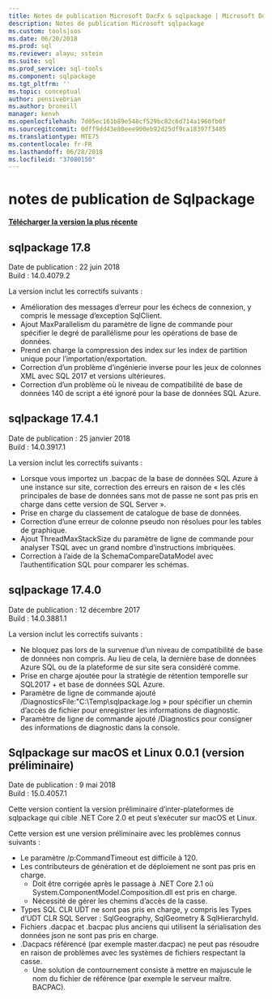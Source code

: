 ```yaml
---
title: Notes de publication Microsoft DacFx & sqlpackage | Microsoft Docs
description: Notes de publication Microsoft sqlpackage
ms.custom: tools|sos
ms.date: 06/20/2018
ms.prod: sql
ms.reviewer: alayu; sstein
ms.suite: sql
ms.prod_service: sql-tools
ms.component: sqlpackage
ms.tgt_pltfrm: ''
ms.topic: conceptual
author: pensivebrian
ms.author: broneill
manager: kenvh
ms.openlocfilehash: 7d05ec161b89e548cf529bc82c6d714a1960fb0f
ms.sourcegitcommit: 0dff9dd43e80eee900eb92d25df9ca18397f3485
ms.translationtype: MTE75
ms.contentlocale: fr-FR
ms.lasthandoff: 06/28/2018
ms.locfileid: "37080150"
---
```

# <a name="sqlpackage-release-notes"></a>notes de publication de Sqlpackage

**[Télécharger la version la plus récente](sqlpackage-download.md)**

## <a name="sqlpackage-178"></a>sqlpackage 17.8

Date de publication : 22 juin 2018  
Build : 14.0.4079.2  

La version inclut les correctifs suivants :

- Amélioration des messages d’erreur pour les échecs de connexion, y compris le message d’exception SqlClient.
- Ajout MaxParallelism du paramètre de ligne de commande pour spécifier le degré de parallélisme pour les opérations de base de données.
- Prend en charge la compression des index sur les index de partition unique pour l’importation/exportation.
- Correction d’un problème d’ingénierie inverse pour les jeux de colonnes XML avec SQL 2017 et versions ultérieures.
- Correction d’un problème où le niveau de compatibilité de base de données 140 de script a été ignoré pour la base de données SQL Azure.

## <a name="sqlpackage-1741"></a>sqlpackage 17.4.1

Date de publication : 25 janvier 2018  
Build : 14.0.3917.1

La version inclut les correctifs suivants :

- Lorsque vous importez un .bacpac de la base de données SQL Azure à une instance sur site, correction des erreurs en raison de « les clés principales de base de données sans mot de passe ne sont pas pris en charge dans cette version de SQL Server ».
- Prise en charge du classement de catalogue de base de données.
- Correction d’une erreur de colonne pseudo non résolues pour les tables de graphique.
- Ajout ThreadMaxStackSize du paramètre de ligne de commande pour analyser TSQL avec un grand nombre d’instructions imbriquées.
- Correction à l’aide de la SchemaCompareDataModel avec l’authentification SQL pour comparer les schémas.

## <a name="sqlpackage-1740"></a>sqlpackage 17.4.0

Date de publication : 12 décembre 2017  
Build : 14.0.3881.1

La version inclut les correctifs suivants :

- Ne bloquez pas lors de la survenue d’un niveau de compatibilité de base de données non compris. Au lieu de cela, la dernière base de données Azure SQL ou de la plateforme de sur site sera considéré comme.
- Prise en charge ajoutée pour la stratégie de rétention temporelle sur SQL2017 + et base de données SQL Azure.
- Paramètre de ligne de commande ajouté /DiagnosticsFile:"C:\Temp\sqlpackage.log » pour spécifier un chemin d’accès de fichier pour enregistrer les informations de diagnostic.
- Paramètre de ligne de commande ajouté /Diagnostics pour consigner des informations de diagnostic dans la console.

## <a name="sqlpackage-on-macos-and-linux-001-preview"></a>Sqlpackage sur macOS et Linux 0.0.1 (version préliminaire)

Date de publication : 9 mai 2018  
Build : 15.0.4057.1

Cette version contient la version préliminaire d’inter-plateformes de sqlpackage qui cible .NET Core 2.0 et peut s’exécuter sur macOS et Linux. 

Cette version est une version préliminaire avec les problèmes connus suivants :

- Le paramètre /p:CommandTimeout est difficile à 120.
- Les contributeurs de génération et de déploiement ne sont pas pris en charge.
  - Doit être corrigée après le passage à .NET Core 2.1 où System.ComponentModel.Composition.dll est pris en charge.
  - Nécessité de gérer les chemins d’accès de la casse.
- Types SQL CLR UDT ne sont pas pris en charge, y compris les Types d’UDT CLR SQL Server : SqlGeography, SqlGeometry & SqlHierarchyId.
- Fichiers .dacpac et .bacpac plus anciens qui utilisent la sérialisation des données json ne sont pas pris en charge.
- .Dacpacs référencé (par exemple master.dacpac) ne peut pas résoudre en raison de problèmes avec les systèmes de fichiers respectant la casse.
  - Une solution de contournement consiste à mettre en majuscule le nom du fichier de référence (par exemple le serveur maître. BACPAC).